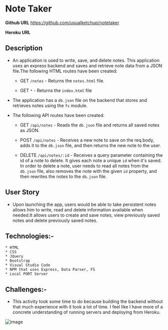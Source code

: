 # Note Taker

**Github URL**
https://github.com/usualketchup/notetaker

**Heroku URL** 



## Description

* An application is used to write, save, and delete notes. This application uses an express backend and saves and retrieve note data from a JSON file.The following HTML routes have been created:

  * GET `/notes` -  Returns the `notes.html` file.

  * GET `*` - Returns the `index.html` file

* The application has a `db.json` file on the backend that stores and retrieves notes using the `fs` module.

* The following API routes have been created:

  * GET `/api/notes` - Reads the `db.json` file and returns all saved notes as JSON.

  * POST `/api/notes` - Receives a new note to save on the req.body, adds it to the `db.json` file, and then returns the new note to the user.

  * DELETE `/api/notes/:id` - Receives a query parameter containing the id of a note to delete. It gives each note a unique `id` when it's saved. In order to delete a note, user needs to read all notes from the `db.json` file, also removes the note with the given `id` property, and then rewrites the notes to the `db.json` file.


## User Story

* Upon launching the app, users would be able to take persistent notes allows him to write, read and delete information available when needed.It allows users to create and save notes, view previously saved notes and delete previously saved notes.

## Technologies:-

    * HTML
    * CSS 
    * JQuery
    * Bootstrap
    * Visual Studio Code
    * NPM that uses Express, Data Parser, FS
    * Local PORT Server

## Challenges:-

* This activity took some time to do because building the backend without that much experience with it took a lot of time. I feel like I have more of a concrete understanding of running servers and deploying from Heroku.

![image](public/assets/images/notetaker.gif)

